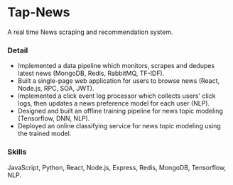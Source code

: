 # Tap-News
A real time News scraping and recommendation system.

### Detail
* Implemented a data pipeline which monitors, scrapes and dedupes latest news (MongoDB, Redis, RabbitMQ, TF-IDF).
* Built a single-page web application for users to browse news (React, Node.js, RPC, SOA, JWT).
* Implemented a click event log processor which collects users' click logs, then updates a news preference model for each user (NLP).
* Designed and built an offline training pipeline for news topic modeling (Tensorflow, DNN, NLP).
* Deployed an online classifying service for news topic modeling using the trained model.

### Skills
JavaScript, Python, React, Node.js, Express, Redis, MongoDB, Tensorflow, NLP.
